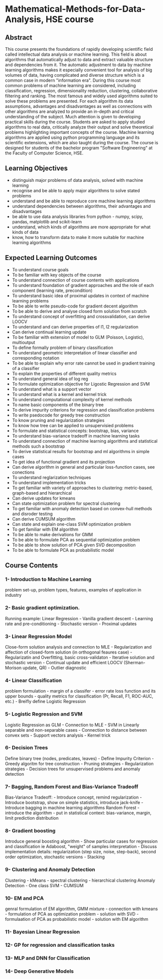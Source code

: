 # Mathematical-Methods-for-Data-Analysis, HSE course

## Abstract
This course presents the foundations of rapidly developing scientific field called intellectual data analysis or machine learning. This field is about algorithms that automatically adjust to data and extract valuable structure and dependencies from it. The automatic adjustment to data by machine learning algorithms makes it especially convenient tool for analysis of big volumes of data, having complicated and diverse structure which is a common case in modern "information era". During this course most common problems of machine learning are considered, including classification, regression, dimensionality reduction, clustering, collaborative filtering and ranking. The most famous and widely used algorithms suited to solve these problems are presented. For each algorithm its data assumptions, advantages and disadvantages as well as connections with other algorithms are analyzed to provide an in-depth and critical understanding of the subject. Much attention is given to developing practical skills during the course. Students are asked to apply studied algorithms to real data, critically analyze their output and solve theoretical problems highlighting important concepts of the course. Machine learning algorithms are applied using python programming language and its scientific extensions, which are also taught during the course. The course is designed for students of the bachelor program "Software Engineering" at the Faculty of Computer Science, HSE.

## Learning Objectives
* distinguish major problems of data analysis, solved with machine learning
* recognise and be able to apply major algorithms to solve stated problems
* understand and be able to reproduce core machine learning algorithms
* understand dependencies between algorithms, their advantages and disadvantages
* be able to use data analysis libraries from python - numpy, scipy, pandas, matplotlib and scikit-learn
* understand, which kinds of algorithms are more appropriate for what kinds of data
* know, how to transform data to make it more suitable for machine learning algorithms

## Expected Learning Outcomes
* To understand course goals
* To be familiar with key objects of the course
* To understand connection of course contents with applications
* To understand foundation of gradient approaches and the role of each component (learning rate, precondition)
* To understand basic idea of proximal updates in context of machine learning problems
* To be able to write pseudo-code for gradient decent algorithm
* To be able to derive and analyse closed form solution from scratch
* To understand concept of overfitting and crossvalidation, can derive LOOCV
* To understand and can derive properties of l1, l2 regularization
* Can derive continual learning update
* To be familiar with extension of model to GLM (Poisson, Logistic), multioutput
* To define formally problem of binary classification
* To understand geometric interpretation of linear classifier and corresponding notation
* To be able to explain why error rate cannot be used in gradient training of a classifier
* To explain the properties of different quality metrics
* To understand general idea of log reg
* To formulate optimization objective for Ligostic Regression and SVM
* To understand what is a support vector
* To understand what is a kernel and kernel trick
* To understand computational complexity of kernel methods
* To name basic components of the binary tree
* To derive impurity criterions for regression and classification problems
* To write psedocode for greedy tree construction
* To know pruning and regularization strategies
* To know how tree can be applied to unsupervisied problems
* To formulate and statistical concepts: bootstrap, bias, variance
* To understand bias-variance tradeoff in machine learning tasks
* To understand connection of machine learning algorithms and statistical methods such a bootstrap
* To derive statistical results for bootstrap and ml algorithms in simple cases
* To get idea of functional gradient and its projection
* Can derive algorithm in general and particular loss-function cases, see conections
* To understand reglarization techniques
* To understand implementation tricks
* To get familiar with variety of approaches to clustering: metric-based, graph-based and hierarchical
* Can derive updates for kmeans
* Can state optimization problem for spectral clustering
* To get familiar with anomaly detection based on convex-hull methods and disroder testing
* Can derive CUMSUM algorithm
* Can state and explain one-class SVM optimization problem
* To get familiar with EM algorithm
* To be able to make derivations for GMM
* To be able to formulate PCA as sequential optimization problem
* To be able to show solution of PCA given SVD decomposition
* To be able to formulate PCA as probabilistic model

## Course Contents
### 1- Introduction to Machine Learning</br>
problem set-up, problem types, features, examples of application in industry
### 2- Basic gradient optimization.</br>
Running example: Linear Regression - Vanilla gradient descent - Learning rate and pre-conditioning - Stochastic version - Proximal updates
### 3- Linear Regression Model</br>
Close-form solution analysis and connection to MLE - Regularization and affection of closed-form solution (in orthogonal feaures case) - Regularizatin and Overfitting, basic cross-validaton - Iterative solution and stochastic version - Continual update and efficient LOOCV (Sherman-Morison update, QR) - Outlier diagnostic
### 4- Linear Classification</br>
problem formulation - margin of a classifer - error rate loss function and its upper bounds - quality metrics for classification (Pr, Recall, F1, ROC-AUC, etc.) - Breifly define Logistic Regression
### 5- Logistic Regression and SVM</br>
Logistic Regression as GLM - Connection to MLE - SVM in Linearly separable and non-separable cases - Connection to distance between convex sets - Support vectors analysis - Kernel trick
### 6- Decision Trees</br>
Define binary tree (nodes, predicates, leaves) - Define Impurity Criterion - Greedy algoritm for tree construction - Pruning strategies - Regularization strategies - Decision trees for unsupervised problems and anomaly detection
### 7- Bagging, Random Forest and Bias-Variance Tradeoff</br>
Bias-Variance Tradeoff: - Introduce concept, remind regularization - Introduce bootstrap, show on simple statistics, introduce jack-knife - Introduce bagging in machine learning algorithms Random Forest - introduce the algorithm - put in statistical context: bias-variance, margin, limit prediction distribution
### 8- Gradient boosting</br>
Introduce general boosting algorithm - Show particular cases for regression and classification ie Adaboost, "weight" of samples interpretation - Discuss implementation details: regularization (step size, noise, step-back), second order optimization, stochastic versions - Stacking
### 9- Clustering and Anomaly Detection</br>
Clustering - kMeans - spectral clustering - hierarchical clustering Anomaly Detection - One class SVM - CUMSUM
### 10- EM and PCA</br>
genral formulation of EM algorithm, GMM mixture - connection with kmeans - formulation of PCA as optimization problem - solution with SVD - formulaation of PCA as probabilistic model - solution with EM algorithm
### 11- Bayesian Linear Regression</br>
### 12- GP for regression and classification tasks</br>
### 13- MLP and DNN for Classification</br>
### 14- Deep Generative Models</br>

